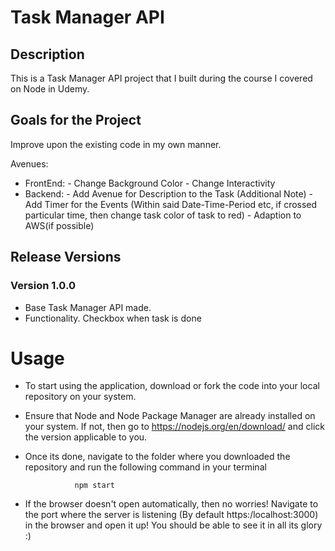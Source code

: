 # Task Manager API

## Description

This is a Task Manager API project that I built during the course I covered on Node in Udemy. 

## Goals for the Project

Improve upon the existing code in my own manner.

Avenues:

- FrontEnd:
        - Change Background Color
        - Change Interactivity
- Backend:
        - Add Avenue for Description to the Task (Additional Note)
        - Add Timer for the Events (Within said Date-Time-Period etc, if crossed particular time, then change task color of task to red)
        - Adaption to AWS(if possible)


## Release Versions

### Version 1.0.0
- Base Task Manager API made. 
- Functionality. Checkbox when task is done 


# Usage

- To start using the application, download or fork the code into your local repository on your system.
- Ensure that Node and Node Package Manager are already installed on your system. If not, then go to https://nodejs.org/en/download/ and click the version applicable to you. 
- Once its done, navigate to the folder where you downloaded the repository and run the following command in your terminal 

                 npm start
- If the browser doesn't open automatically, then no worries! Navigate to the port where the server is listening (By default https:/localhost:3000) in the browser and open it up! You should be able to see it in all its glory :)
